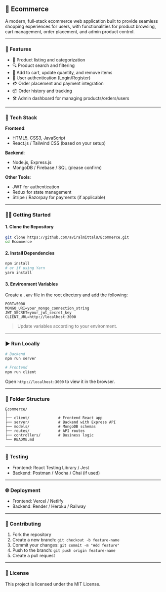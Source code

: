## 🛒 Ecommerce

A modern, full-stack ecommerce web application built to provide seamless shopping experiences for users, with functionalities for product browsing, cart management, order placement, and admin product control.

---

### 📌 Features

* 🧾 Product listing and categorization
* 🔍 Product search and filtering
* 🛒 Add to cart, update quantity, and remove items
* 🔐 User authentication (Login/Register)
* 💳 Order placement and payment integration
* 📦 Order history and tracking
* 🛠️ Admin dashboard for managing products/orders/users

---

### 🚀 Tech Stack

**Frontend**:

* HTML5, CSS3, JavaScript
* React.js / Tailwind CSS (based on your setup)

**Backend**:

* Node.js, Express.js
* MongoDB / Firebase / SQL (please confirm)

**Other Tools**:

* JWT for authentication
* Redux for state management
* Stripe / Razorpay for payments (if applicable)

---

### 🧑‍💻 Getting Started

#### 1. Clone the Repository

```bash
git clone https://github.com/aviralmittal8/Ecommerce.git
cd Ecommerce
```

#### 2. Install Dependencies

```bash
npm install
# or if using Yarn
yarn install
```

#### 3. Environment Variables

Create a `.env` file in the root directory and add the following:

```
PORT=5000
MONGO_URI=your_mongo_connection_string
JWT_SECRET=your_jwt_secret_key
CLIENT_URL=http://localhost:3000
```

> Update variables according to your environment.

---

### ▶️ Run Locally

```bash
# Backend
npm run server

# Frontend
npm run client
```

Open `http://localhost:3000` to view it in the browser.

---

### 📁 Folder Structure

```
Ecommerce/
│
├── client/             # Frontend React app
├── server/             # Backend with Express API
├── models/             # MongoDB schemas
├── routes/             # API routes
├── controllers/        # Business logic
└── README.md
```

---

### 🧪 Testing

* Frontend: React Testing Library / Jest
* Backend: Postman / Mocha / Chai (if used)

---

### 🌐 Deployment

* Frontend: Vercel / Netlify
* Backend: Render / Heroku / Railway

---

### 👥 Contributing

1. Fork the repository
2. Create a new branch: `git checkout -b feature-name`
3. Commit your changes: `git commit -m "Add feature"`
4. Push to the branch: `git push origin feature-name`
5. Create a pull request

---

### 📄 License

This project is licensed under the MIT License.



